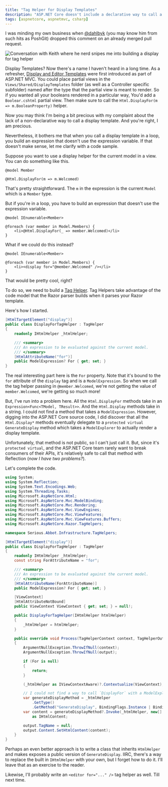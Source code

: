 ```yaml
---
title: "Tag Helper for Display Templates"
description: "ASP.NET Core doesn't include a declarative way to call a display template. Let's fix that."
tags: [aspnetcore, aspnetmvc, csharp]
---
```


I was minding my own business when [@dahlbyk](https://github.com/dahlbyk) (you may know him from such hits as PoshGit) dropped this comment on an already merged pull request.

![Conversation with Keith where he nerd snipes me into building a display for tag helper](https://user-images.githubusercontent.com/19977/178084800-cb7e5127-6129-48fc-aa02-e60e092cb598.png)

Display Templates? Now there's a name I haven't heard in a long time. As a refresher, [Display and Editor Templates](https://docs.microsoft.com/en-us/aspnet/core/mvc/views/display-templates?view=aspnetcore-6.0) were first introduced as part of ASP.NET MVC. You could place partial views in the `Views/Shared/DisplayTemplates` folder (as well as a Controller specific subfolder) named after the type that the partial view is meant to render. So if you wanted all your booleans rendered in a particular way, You'd add a `Boolear.cshtml` partial view. Then make sure to call the `Html.DisplayFor(m => m.BooleanProperty)` helper.

Now you may think I'm being a bit precious with my complaint about the lack of a non-declarative way to call a display template. And you're right, I am precious.

Nevertheless, it bothers me that when you call a display template in a loop, you build an expression that doesn't use the expression variable. If that doesn't make sense, let me clarify with a code sample.

Suppose you want to use a display helper for the current model in a view. You can do something like this.

```razor
@model Member

@Html.DisplayFor(m => m.Welcomed)
```

That's pretty straightforward. The `m` in the expression is the current `Model` which is a `Member` type.

But if you're in a loop, you have to build an expression that doesn't use the expression variable.

```razor
@model IEnumerable<Member>

@foreach (var member in Model.Members) {
    <li>@Html.DisplayFor(_ => member.Welcomed)</li>
}
```

What if we could do this instead?

```razor
@model IEnumerable<Member>

@foreach (var member in Model.Members) {
    <li><display for="@member.Welcomed" /></li>
}
```

That would be pretty cool, right?

To do so, we need to build a [Tag Helper](https://docs.microsoft.com/en-us/aspnet/core/mvc/views/tag-helpers/intro?view=aspnetcore-6.0). Tag Helpers take advantage of the code model that the Razor parser builds when it parses your Razor template.

Here's how I started.

```csharp
[HtmlTargetElement("display")]
public class DisplayForTagHelper : TagHelper
{
    readonly IHtmlHelper _htmlHelper;

    /// <summary>
    /// An expression to be evaluated against the current model.
    /// </summary>
    [HtmlAttributeName("for")]
    public ModelExpression? For { get; set; }
}
```

The real interesting part here is the `For` property. Note that it's bound to the `for` attribute of the `display` tag and is a `ModelExpression`. So when we call the tag helper passing in `@member.Welcomed`, we're not getting the value of `member.Welcomed`, we're getting so much more!

But, I've run into a problem here. All the `Html.DisplayFor` methods take in an `Expression<Func<TModel, TResult>>`. And the `Html.Display` methods take in a string. I could not find a method that takes a `ModelExpression`. However, digging into the ASP.NET Core source code, I did discover that all the `Html.Display*` methods eventually delegate to a `protected virtual GenerateDisplay` method which takes a `ModelExplorer` to actually render a display template.

Unfortunately, that method is not public, so I can't just call it. But, since it's `protected virtual`, and the ASP.NET Core team rarely want to break consumers of their APIs, it's relatively safe to call that method with Reflection (_now I have two problems?_).

Let's complete the code.

```csharp
using System;
using System.Reflection;
using System.Text.Encodings.Web;
using System.Threading.Tasks;
using Microsoft.AspNetCore.Html;
using Microsoft.AspNetCore.Mvc.ModelBinding;
using Microsoft.AspNetCore.Mvc.Rendering;
using Microsoft.AspNetCore.Mvc.ViewEngines;
using Microsoft.AspNetCore.Mvc.ViewFeatures;
using Microsoft.AspNetCore.Mvc.ViewFeatures.Buffers;
using Microsoft.AspNetCore.Razor.TagHelpers;

namespace Serious.Abbot.Infrastructure.TagHelpers;

[HtmlTargetElement("display")]
public class DisplayForTagHelper : TagHelper
{
    readonly IHtmlHelper _htmlHelper;
    const string ForAttributeName = "for";

    /// <summary>
    /// An expression to be evaluated against the current model.
    /// </summary>
    [HtmlAttributeName(ForAttributeName)]
    public ModelExpression? For { get; set; }

    [ViewContext]
    [HtmlAttributeNotBound]
    public ViewContext ViewContext { get; set; } = null!;

    public DisplayForTagHelper(IHtmlHelper htmlHelper)
    {
        _htmlHelper = htmlHelper;
    }

    public override void Process(TagHelperContext context, TagHelperOutput output)
    {
        ArgumentNullException.ThrowIfNull(context);
        ArgumentNullException.ThrowIfNull(output);

        if (For is null)
        {
            return;
        }

        (_htmlHelper as IViewContextAware)?.Contextualize(ViewContext);

        // I could not find a way to call `DisplayFor` with a ModelExplorer parameter. It all expects an Expression.
        var generateDisplayMethod = _htmlHelper
            .GetType()
            .GetMethod("GenerateDisplay", BindingFlags.Instance | BindingFlags.NonPublic);
        var content = generateDisplayMethod?.Invoke(_htmlHelper, new[] {For.ModelExplorer, (object?)null, null, null})
            as IHtmlContent;

        output.TagName = null;
        output.Content.SetHtmlContent(content);
    }
}
```

Perhaps an even better approach is to write a class that inherits `HtmlHelper` and makes exposes a public version of `GenerateDisplay`. IIRC, there's a way to replace the built in `IHtmlHelper` with your own, but I forget how to do it. I'll leave that as an exercise to the reader.

Likewise, I'll probably write an `<editor for="..." />` tag helper as well. Till next time.
